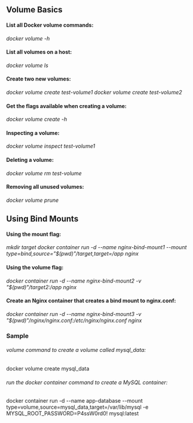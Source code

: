 ## Volume Basics

#### List all Docker volume commands:
_docker volume -h_

#### List all volumes on a host:
_docker volume ls_

#### Create two new volumes:
_docker volume create test-volume1_
_docker volume create test-volume2_

#### Get the flags available when creating a volume:
_docker volume create -h_

#### Inspecting a volume:
_docker volume inspect test-volume1_

#### Deleting a volume:
_docker volume rm test-volume_

#### Removing all unused volumes:
_docker volume prune_

## Using Bind Mounts

#### Using the mount flag:
_mkdir target_ 
_docker container run -d --name nginx-bind-mount1 --mount type=bind,source="$(pwd)"/target,target=/app nginx_

#### Using the volume flag:
_docker container run -d --name nginx-bind-mount2 -v "$(pwd)"/target2:/app nginx_

#### Create an Nginx container that creates a bind mount to nginx.conf:
_docker container run -d --name nginx-bind-mount3 -v "$(pwd)"/nginx/nginx.conf:/etc/nginx/nginx.conf nginx_

### Sample

###### volume command to create a volume called mysql_data:
docker volume create mysql_data

###### run the docker container command to create a MySQL container:

docker container run -d --name app-database --mount type=volume,source=mysql_data,target=/var/lib/mysql -e MYSQL_ROOT_PASSWORD=P4ssW0rd0! mysql:latest
